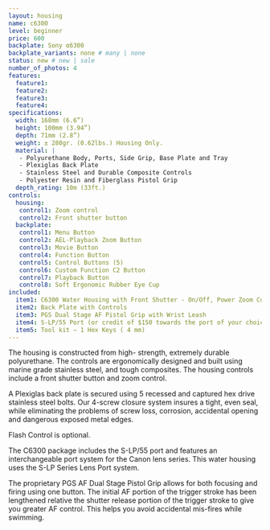```yaml
---
layout: housing
name: c6300
level: beginner
price: 600
backplate: Sony α6300
backplate_variants: none # many | none
status: new # new | sale
number_of_photos: 4
features:
  feature1:
  feature2:
  feature3:
  feature4:
specifications:
  width: 168mm (6.6”)
  height: 100mm (3.94”)
  depth: 71mm (2.8”)
  weight: ± 280gr. (0.62lbs.) Housing Only.  
  material: |
   - Polyurethane Body, Ports, Side Grip, Base Plate and Tray
   - Plexiglas Back Plate
   - Stainless Steel and Durable Composite Controls
   - Polyester Resin and Fiberglass Pistol Grip
  depth_rating: 10m (33ft.)
controls:
  housing:
   control1: Zoom control
   control2: Front shutter button
  backplate:
   control1: Menu Button
   control2: AEL-Playback Zoom Button
   control3: Movie Button
   control4: Function Button
   control5: Control Buttons (5)
   control6: Custom Function C2 Button
   control7: Playback Button
   control8: Soft Ergonomic Rubber Eye Cup
included:
  item1: C6300 Water Housing with Front Shutter - On/Off, Power Zoom Control for selected lenses, C1 Custom Button, Mode Dial, Control Dial and Electronic Cabling
  item2: Back Plate with Controls
  item3: PGS Dual Stage AF Pistol Grip with Wrist Leash
  item4: S-LP/55 Port (or credit of $150 towards the port of your choice)
  item5: Tool kit – 1 Hex Keys ( 4 mm)
---
```

The housing is constructed from high- strength, extremely durable polyurethane. The controls are ergonomically designed and built using marine grade stainless steel, and tough composites. The housing controls include a front shutter button and zoom control.

A Plexiglas back plate is secured using 5 recessed and captured hex drive stainless steel bolts. Our 4-screw closure system insures a tight, even seal, while eliminating the problems of screw loss, corrosion, accidental opening and dangerous exposed metal edges.

Flash Control is optional.

The C6300 package includes the S-LP/55 port and features an interchangeable port system for the Canon lens series. This water housing uses the S-LP Series Lens Port system.

The proprietary PGS AF Dual Stage Pistol Grip allows for both focusing and firing using one button. The initial AF portion of the trigger stroke has been lengthened relative the shutter release portion of the trigger stroke to give you greater AF control.  This helps you avoid accidental mis-fires while swimming.
